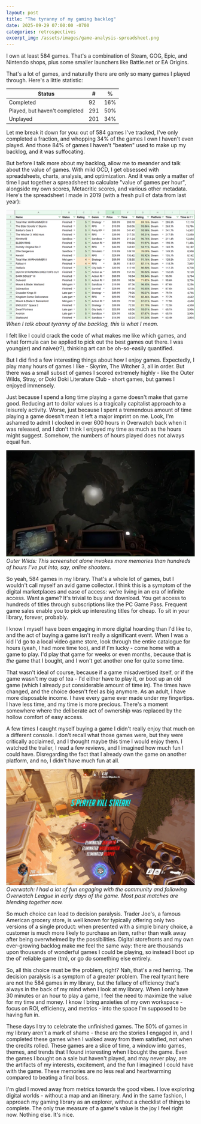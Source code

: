 ```yaml
---
layout: post
title: "The tyranny of my gaming backlog"
date: 2025-09-29 07:00:00 -0700
categories: retrospectives
excerpt_img: /assets/images/game-analysis-spreadsheet.png
---
```


I own at least 584 games. That's a combination of Steam, GOG, Epic, and Nintendo shops, plus some smaller launchers like Battle.net or EA Origins.

That's a lot of games, and naturally there are only so many games I played through. Here's a little statistic:

| Status                        | #   | %   |
|-------------------------------|-----|-----|
| Completed                     | 92  | 16% |
| Played, but haven't completed | 291 | 50% |
| Unplayed                      | 201 | 34% |

Let me break it down for you: out of 584 games I've tracked, I've only completed a fraction, and whopping 34% of the games I own I haven't even played. And those 84% of games I haven't "beaten" used to make up my backlog, and it was suffocating.

But before I talk more about my backlog, allow me to meander and talk about the value of games. With mild OCD, I get obsessed with spreadsheets, charts, analysis, and optimization. And it was only a matter of time I put together a spreadsheet to calculate "value of games per hour", alongside my own scores, Metacritic scores, and various other metadata. Here's the spreadsheet I made in 2019 (with a fresh pull of data from last year):

![Spreadsheet listing video games, completion status, my own scores, genres, price, time played, Metacritic score, and the platform.](/assets/images/game-analysis-spreadsheet.png)
*When I talk about tyranny of the backlog, this is what I mean.*

I felt like I could crack the code of what makes me like which games, and what formula can be applied to pick out the best games out there. I was young(er) and naive(r?), thinking art can be oh-so-easily quantified.

But I did find a few interesting things about how I enjoy games. Expectedly, I play many hours of games I like - Skyrim, The Witcher 3, all in order. But there was a small subset of games I scored extremely highly - like the Outer Wilds, Stray, or Doki Doki Literature Club - short games, but games I enjoyed immensely. 

Just because I spend a long time playing a game doesn't make that game good. Reducing art to dollar values is a tragically capitalist approach to a leisurely activity. Worse, just because I spent a tremendous amount of time playing a game doesn't mean it left a major imprint on me. Look, I'm ashamed to admit I clocked in over 600 hours in Overwatch back when it was released, and I don't think I enjoyed my time as much as the hours might suggest. Somehow, the numbers of hours played does not always equal fun.

![Outer Wilds player view looking into a dark, swirling cosmic formation from their cockpit.](/assets/images/outer-wilds.png)
*Outer Wilds: This screenshot alone invokes more memories than hundreds of hours I've put into, say, online shooters.*

So yeah, 584 games in my library. That's a whole lot of games, but I wouldn't call myself an avid game collector. I think this is a symptom of the digital marketplaces and ease of access: we're living in an era of infinite access. Want a game? It's trivial to buy and download. You get access to hundreds of titles through subscriptions like the PC Game Pass. Frequent game sales enable you to pick up interesting titles for cheap. To sit in your library, forever, probably.

I know I myself have been engaging in more digital hoarding than I'd like to, and the act of buying a game isn't really a significant event. When I was a kid I'd go to a local video game store, look through the entire catalogue for hours (yeah, I had more time too), and if I'm lucky - come home with a game to play. I'd play that game for weeks or even months, because that is *the* game that I bought, and I won't get another one for quite some time.

That wasn't ideal of course, because if a game misadvertised itself, or if the game wasn't my cup of tea - I'd either have to play it, or boot up an old game (which I already put considerable amount of time in). The times have changed, and the choice doesn't feel as big anymore. As an adult, I have more disposable income. I have every game ever made under my fingertips. I have less time, and my time is more precious. There's a moment somewhere where the deliberate act of ownership was replaced by the hollow comfort of easy access.

A few times I caught myself buying a game I didn't really enjoy that much on a different console. I don't recall what those games were, but they were critically acclaimed, and I thought maybe this time I would enjoy them. I watched the trailer, I read a few reviews, and I imagined how much fun I could have. Disregarding the fact that I already own the game on another platform, and no, I didn't have much fun at all.

![Overwatch first-person view showing a "5 Player Kill Streak" announcement over a courtyard battle.](/assets/images/overwatch.jpg)
*Overwatch: I had a lot of fun engaging with the community and following Overwatch League in early days of the game. Most past matches are blending together now.*

So much choice can lead to decision paralysis. Trader Joe's, a famous American grocery store, is well known for typically offering only two versions of a single product: when presented with a simple binary choice, a customer is much more likely to purchase an item, rather than walk away after being overwhelmed by the possibilities. Digital storefronts and my own ever-growing backlog make me feel the same way: there are thousands upon thousands of wonderful games I could be playing, so instead I boot up the ol' reliable game (tm), or go do something else entirely.
 
So, all this choice must be the problem, right? Nah, that's a red herring. The decision paralysis is a symptom of a greater problem. The real tyrant here are not the 584 games in my library, but the fallacy of efficiency that's always in the back of my mind when I look at my library. When I only have 30 minutes or an hour to play a game, I feel the need to maximize the value for my time and money. I know I bring anxieties of my own workspace - focus on ROI, efficiency, and metrics - into the space I'm supposed to be having fun in.

These days I try to celebrate the unfinished games. The 50% of games in my library aren't a mark of shame - these are the stories I engaged in, and I completed these games when I walked away from them satisfied, not when the credits rolled. These games are a slice of time, a window into games, themes, and trends that I found interesting when I bought the game. Even the games I bought on a sale but haven't played, and may never play, are the artifacts of my interests, excitement, and the fun I imagined I could have with the game. These memories are no less real and heartwarming compared to beating a final boss.

I'm glad I moved away from metrics towards the good vibes. I love exploring digital worlds - without a map and an itinerary. And in the same fashion, I approach my gaming library as an explorer, without a checklist of things to complete. The only true measure of a game's value is the joy I feel right now. Nothing else. It's nice.
